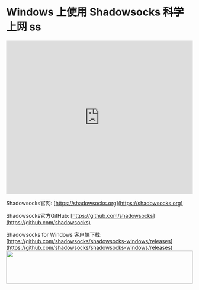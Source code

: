 # Windows 上使用 Shadowsocks 科学上网 ss
<iframe width="100%" height="415" src="https://www.youtube.com/embed/WpkPR-wP4x0" frameborder="0" allow="autoplay; encrypted-media" allowfullscreen></iframe>

Shadowsocks官网: [https://shadowsocks.org](https://shadowsocks.org)

Shadowsocks官方GitHub: [https://github.com/shadowsocks](https://github.com/shadowsocks)

Shadowsocks for Windows 客户端下载: [https://github.com/shadowsocks/shadowsocks-windows/releases](https://github.com/shadowsocks/shadowsocks-windows/releases)
<a href="https://www.vultr.com/?ref=8371895-6G"><img src="https://www.vultr.com/media/banner_1.png" width="100%" height="90"></a>